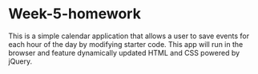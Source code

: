 # Week-5-homework
This is a simple calendar application that allows a user to save events for each hour of the day by modifying starter code. This app will run in the browser and feature dynamically updated HTML and CSS powered by jQuery.